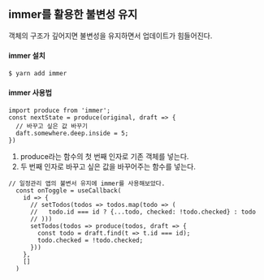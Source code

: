 ## immer를 활용한 불변성 유지

객체의 구조가 깊어지면 불변성을 유지하면서 업데이트가 힘들어진다.

#### immer 설치

```sh
$ yarn add immer
```

#### immer 사용법

```react
import produce from 'immer';
const nextState = produce(original, draft => {
  // 바꾸고 싶은 값 바꾸기
  daft.somewhere.deep.inside = 5;
})
```

1. produce라는 함수의 첫 번째 인자로 기존 객체를 넣는다.
2. 두 번째 인자로 바꾸고 싶은 값을  바꾸어주는 함수를 넣는다.

``` react
// 일정관리 앱의 불변서 유지에 immer를 사용해보았다. 
  const onToggle = useCallback(
    id => {
      // setTodos(todos => todos.map(todo => (
      //   todo.id === id ? {...todo, checked: !todo.checked} : todo
      // )))
      setTodos(todos => produce(todos, draft => {
        const todo = draft.find(t => t.id === id);
        todo.checked = !todo.checked;
      }))
    },
    []
  )
```
